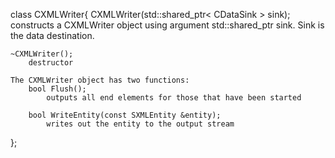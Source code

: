 
class CXMLWriter{
    CXMLWriter(std::shared_ptr< CDataSink > sink);
        constructs a CXMLWriter object using argument std::shared_ptr<CDataSink> sink. Sink is the data destination.

    ~CXMLWriter();
        destructor

    The CXMLWriter object has two functions:
        bool Flush();
            outputs all end elements for those that have been started

        bool WriteEntity(const SXMLEntity &entity);
            writes out the entity to the output stream
};